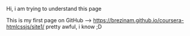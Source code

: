 Hi, i am trying to understand this page

This is my first page on GitHub --> https://brezinam.github.io/coursera-htmlcssjs/site1/
pretty awful, i know ;D
